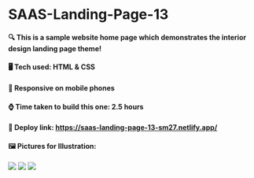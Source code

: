 # SAAS-Landing-Page-13


#### :mag: This is a sample website home page which demonstrates the interior design landing page theme!

#### 🖥️ Tech used: HTML & CSS

#### 📱 Responsive on mobile phones

#### :watch: Time taken to build this one: 2.5 hours

#### :paperclip: Deploy link: **https://saas-landing-page-13-sm27.netlify.app/**

#### 🖼️ Pictures for Illustration:
![](https://cdn.discordapp.com/attachments/663324452934778880/1030214089726775366/Web_capture_14-10-2022_15125_saas-landing-page-13-sm27.netlify.app.jpeg)
![](https://cdn.discordapp.com/attachments/663324452934778880/1030214088053243914/Screenshot_20221014-015242.jpg)
![](https://cdn.discordapp.com/attachments/663324452934778880/1030214088053243914/Screenshot_20221014-015242.jpg)
